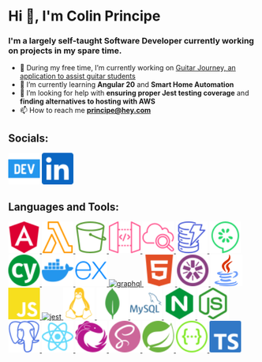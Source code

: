 Hi 👋, I'm Colin Principe
=========================

### I'm a largely self-taught Software Developer currently working on projects in my spare time.
- 🔭 During my free time, I’m currently working on [Guitar Journey, an application to assist guitar students](https://github.com/FatherOfCurses/guitarJourney)
- 🌱 I’m currently learning **Angular 20** and **Smart Home Automation**
- 🤝 I’m looking for help with **ensuring proper Jest testing coverage** and **finding alternatives to hosting with AWS** 
- 📫 How to reach me **principe@hey.com**

## Socials:
[<img src="icons/devdotto.svg" alt="devto" width="64" height="64"/>](https://dev.to/fatherofcurses)
[<img src="icons/linkedin.svg" alt="devto" width="64" height="64"/>](https://www.linkedin.com/in/colinprincipe/)

## Languages and Tools:

[<img src="icons/angular.svg" alt="angular" width="64" height="64"/> ](https://angular.io)
[<img src="icons/amazonlambda.svg" alt="aws lambda" width="64" height="64"/> ](https://aws.amazon.com/lambda/)
[<img src="icons/amazons3.svg" alt="aws s3" width="64" height="64"/> ](https://aws.amazon.com/s3/)
[<img src="icons/amazonapigateway.svg" alt="aws apigateway" width="64" height="64" /> ](https://aws.amazon.com/api-gateway/)
[<img src="icons/amazoncloudwatch.svg" alt="aws cloudwatch" width="64" height="64"/> ](https://aws.amazon.com/cloudwatch/)
[<img src="icons/amazondynamodb.svg" alt="aws dynamodb" width="64" height="64"/> ](https://aws.amazon.com/dynamodb/)
[<img src="icons/cucumber.svg" alt="cucumber" width="64" height="64"/> ](https://cucumber.io/)
[<img src="icons/cypress.svg" alt="cypress" width="64" height="64"/> ](https://www.cypress.io/)
[<img src="icons/docker.svg" alt="docker" width="64" height="64"/> ](https://docker.com)
[<img src="icons/express.svg" alt="expressjs" width="64" height="64"/> ](https://expressjs.com)
[![graphql](https://www.vectorlogo.zone/logos/graphql/graphql-icon.svg) ](https://graphql.org)
[<img src="icons/html5.svg" alt="html5" width="64" height="64"/> ](https://www.w3.org/html/)
[<img src="icons/jasmine.svg" alt="jasmine" width="64" height="64"/> ](https://jasmine.github.io/)
[<img src="icons/java.svg" alt="java" width="64" height="64"/> ](https://www.java.com)
[<img src="icons/javascript.svg" alt="javascript" width="64" height="64" /> ](https://developer.mozilla.org/en-US/docs/Web/JavaScript)
[![jest](https://www.vectorlogo.zone/logos/jestjsio/jestjsio-icon.svg) ](https://jestjs.io)
[<img src="icons/linux.svg" alt="linux" width="64" height="64" /> ](https://www.linux.org/)
[<img src="icons/mongodb.svg" alt="mongodb" width="64" height="64" /> ](https://www.mongodb.com/)
[<img src="icons/mysql.svg" alt="mysql" width="64" height="64" /> ](https://www.mysql.com/)
[<img src="icons/nginx.svg" alt="nginx" width="64" height="64" /> ](https://www.nginx.com)
[<img src="icons/nodejs.svg" alt="nodejs" width="64" height="64" />  ](https://nodejs.org)
[<img src="icons/postgresql.svg" alt="postgresql" width="64" height="64" /> ](https://www.postgresql.org)
[<img src="icons/react.svg" alt="react" width="64" height="64" />  ](https://reactjs.org/)
[<img src="icons/reactivex.svg" alt="rxjs" width="64" height="64" />  ](https://rxjs.dev/)
[<img src="icons/saas.svg" alt="saas" width="64" height="64" />  ](https://reactjs.org/)
[<img src="icons/spring.svg" alt="spring" width="64" height="64" /> ](https://spring.io/)
[<img src="icons/swagger.svg" alt="swagger" width="64" height="64" /> ](https://swagger.io/)
[<img src="icons/typescript.svg" alt="typescript" width="64" height="64" /> ](https://www.typescriptlang.org/)
